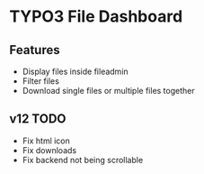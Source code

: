 # TYPO3 File Dashboard

## Features
* Display files inside fileadmin
* Filter files
* Download single files or multiple files together

## v12 TODO
* Fix html icon
* Fix downloads
* Fix backend not being scrollable